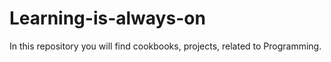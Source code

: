 # Learning-is-always-on
In this repository you will find cookbooks, projects, related to Programming.

